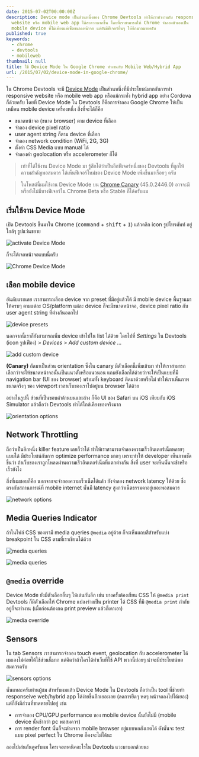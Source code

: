 ```yaml
---
date: 2015-07-02T00:00:00Z
description: Device mode เป็นส่วนหนึ่งของ Chrome Devtools ทำให้เราทำงานกับ responsive
  website หรือ mobile web app ได้สะดวกมากขึ้น โดยที่เราสามารถให้ Chrome จำลองตัวเองเป็น
  mobile device ที่ไม่เพียงแค่เซ็ตขนาดหน้าจอ แต่ยังมีฟีเจอร์อื่นๆ ให้อีกมากมายครับ
published: true
keywords:
  - chrome
  - devtools
  - mobileweb
thumbnail: null
title: ใช้ Device Mode ใน Google Chrome ทำงานกับ Mobile Web/Hybrid App
url: /2015/07/02/device-mode-in-google-chrome/
---
```


ใน Chrome Devtools จะมี [Device Mode](https://developer.chrome.com/devtools/docs/device-mode) เป็นส่วนหนึ่งที่มีประโยชน์มากกับการทำ responsive website หรือ mobile web app
หรือแม้กระทั่ง hybrid app อย่าง Cordova ก็ด้วยครับ โดยที่ Device Mode ใน Devtools ก็คือการจำลอง Google Chrome
ให้เป็นเหมือน mobile device เครื่องหนึ่ง สิ่งที่จะได้ก็คือ

- ขนาดหน้าจอ (ขนาด browser) ตาม device ที่เลือก
- จำลอง device pixel ratio
- user agent string ก็ตาม device ที่เลือก
- จำลอง network condition (WiFi, 2G, 3G)
- ตั้งค่า CSS Media แบบ manual ได้
- จำลองค่า geolocation หรือ accelerometer ก็ได้

> เท่าที่ได้ใช้งาน Device Mode มา รู้สึกได้ว่าเป็นอีกฟีเจอร์หนึ่งของ Devtools ที่ถูกให้ความสำคัญพอสมควร ได้เห็นฟีเจอร์ใหม่ของ Device Mode เพิ่มขึ้นมาเรื่อยๆ ครับ

> ในโพสต์นี้ผมใช้งาน Device Mode บน [Chrome Canary](https://www.google.com/Chrome/browser/canary.html) (45.0.2446.0) อาจจะมีหรือยังไม่มีบางฟีเจอร์ใน Chrome Beta หรือ Stable ก็ได้ครับผม

## เริ่มใช้งาน Device Mode

เปิด Devtools ขึ้นมาใน Chrome (<kbd>command</kbd> + <kbd>shift</kbd> + <kbd>I</kbd>) แล้วคลิก icon รูปโทรศัพท์ อยู่ใกล้ๆ รูปแว่นขยาย

![activate Device Mode](/img/posts/device-mode/activate-icon.png)

ก็จะได้เจอหน้าจอแบบนี้ครับ

![Chrome Device Mode](/img/posts/device-mode/device-mode-activated.png)

## เลือก mobile device

อันดับแรกเลย เราสามารถเลือก device จาก preset ที่มีอยู่แล้วได้ มี mobile device พื้นฐานมาให้ครบๆ ตามแต่ละ OS/platform แต่ละ device ก็จะมีขนาดหน้าจอ, device pixel ratio กับ user agent string ที่ต่างกันออกไป

![device presets](/img/posts/device-mode/device-preset.png)

นอกจากนี้เราก็ยังสามารถเพิ่ม device เข้าไปใน list ได้ด้วย โดยไปที่ <em>Settings</em> ใน Devtools (icon รูปเฟือง) > <em>Devices</em> > <em>Add custom device ...</em>

![add custom device](/img/posts/device-mode/add-custom-device.png)

**(Canary)** ถัดมาเป็นส่วน orientation ซึ่งใน canary มีตัวเลือกนี้เพิ่มเข้ามา ทำให้เราสามารถเลือกว่าจะให้ขนาดหน้าจอนั้นเป็นแนวตั้งหรือแนวนอน แถมยังเลือกได้ด้วยว่าจะให้เป็นแบบที่มี navigation bar (UI ของ browser) พร้อมทั้ง keyboard ติดมาด้วยหรือไม่ ทำให้เราเห็นภาพขนาดจริงๆ ของ viewport เวลาเว็บของเราไปอยู่บน browser ได้ด้วย

อย่างในรูปนี้ ส่วนที่เป็นขอบดำด้านบนและล่าง ก็คือ UI ของ Safari บน iOS เทียบกับ iOS Simulator แล้วถือว่า Devtools ทำได้ใกล้เคียงของจริงมาก

![orientation options](/img/posts/device-mode/orientation-options.png)

## Network Throttling

ถือว่าเป็นอีกหนึ่ง killer feature เลยก็ว่าได้ ทำให้เราสามารถจำลองความเร็วอินเตอร์เน็ตหลายๆ แบบได้
มีประโยชน์กับการ optimize performance มากๆ เพราะทำให้ developer เห็นภาพชัดขึ้นว่า
ถ้าเว็บของเราถูกโหลดผ่านความเร็วอินเตอร์เน็ตที่แตกต่างกัน สิ่งที่ user จะเห็นนั้นจะช้าหรือเร็วยังไง

สิ่งที่ผมชอบก็คือ นอกจากจะจำลองความเร็วเน็ตได้แล้ว ยังจำลอง network latency ให้ด้วย ซึ่งตรงกับสถานการณ์ที่ mobile internet นั้นมี latency สูงกว่าเน็ตธรรมดาอยู่เยอะพอสมควร

![network options](/img/posts/device-mode/network-options.png)

## Media Queries Indicator

ถ้าในไฟล์ CSS ของเรามี media queries `@media` อยู่ด้วย ก็จะเห็นแถบสีสำหรับแบ่ง breakpoint ใน CSS ตามที่เราเขียนได้ด้วย

![media queries](/img/posts/device-mode/media-queries.png)

![media queries](/img/posts/device-mode/media-queries-2.png)

## `@media` override

Device Mode ยังมีตัวเลือกอื่นๆ ให้เล่นกันอีก เช่น บางครั้งต้องเขียน CSS ให้ `@media print` Devtools ก็มีตัวเลือกให้ Chrome แปลงร่างเป็น printer ได้ CSS ที่มี `@media print` กำกับอยู่ก็จะทำงาน (เมื่อก่อนต้องกด print preview แล้วก็เดาเอา)

![media override](/img/posts/device-mode/media-override.png)

## Sensors

ใน tab Sensors เราสามารถจำลอง touch event, geolocation กับ accelerometer ได้ ผมเองไม่ค่อยได้ใช้ส่วนนี้มาก แต่คิดว่าถ้าใครได้ทำเว็บที่ใช้ API พวกนี้บ่อยๆ น่าจะมีประโยชน์พอสมควรครับ

![sensors options](/img/posts/device-mode/sensors.png)

นั่นแหละครับท่านผู้ชม สำหรับผมแล้ว Device Mode ใน Devtools ถือว่าเป็น tool ที่ช่วยทำ responseive web/hybrid app ได้ง่ายขึ้นอีกเยอะเลย (ลดการยืดๆ หดๆ หน้าจอลงไปได้เยอะ)
แต่ก็ยังมีส่วนที่ขาดหายไปอยู่ เช่น

- การจำลอง CPU/GPU performance ของ mobile device นั้นยังไม่มี (mobile device นั้นช้ากว่า pc พอสมควร)
- การ render font นั้นก็จะต่างจาก mobile browser อยู่แบบพอสังเกตได้ ดังนั้นจะ test แบบ pixel perfect ใน Chrome ก็คงจะไม่ได้นะ

ลองไปเล่นกันดูครับผม ใครเจอเทคนิคอะไรใน Devtools แวะมาบอกด้วยนะ
